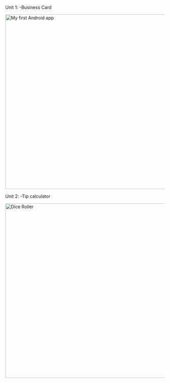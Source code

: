 Unit 1:
-Business Card

<img src="https://github.com/korniykom/Android-Basics-with-Compose/assets/81708839/798aa083-bdb7-44c7-be85-a64a132ecdfe" alt="My first Android app" width="550"/>

Unit 2:
-Tip calculator

<img src="https://github.com/korniykom/Android-Basics-with-Compose/assets/81708839/d3fa786b-28b7-439b-8fc0-44a4e1ce8547" alt="Dice Roller" width="550"/>
